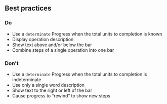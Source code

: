 ## Best practices

### Do

- Use a `determinate` Progress when the total units to completion is known
- Display operation description
- Show text above and/or below the bar
- Combine steps of a single operation into one bar

### Don't

- Use a `determinate` Progress when the total units to completion is indeterminate
- Use only a single word description
- Show text to the right or left of the bar
- Cause progress to “rewind” to show new steps
